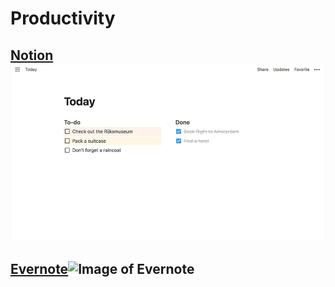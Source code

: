 # Productivity

## [Notion](https://www.notion.so/)![Image of Notion](images/productivity/notion_app.gif)

## [Evernote](https://evernote.com/)![Image of Evernote](https://gfycat.com/blankclosedjumpingbean)

